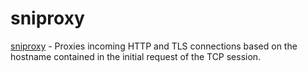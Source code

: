 sniproxy
========

[sniproxy][1] - Proxies incoming HTTP and TLS connections based on the hostname
contained in the initial request of the TCP session.

[1]: https://github.com/dlundquist/sniproxy
